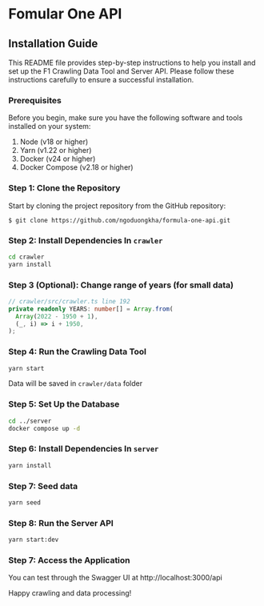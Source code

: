 # Fomular One API

## Installation Guide

This README file provides step-by-step instructions to help you install and set up the F1 Crawling Data Tool and Server API. Please follow these instructions carefully to ensure a successful installation.

### Prerequisites

Before you begin, make sure you have the following software and tools installed on your system:

1. Node (v18 or higher)
2. Yarn (v1.22 or higher)
3. Docker (v24 or higher)
4. Docker Compose (v2.18 or higher)

### Step 1: Clone the Repository

Start by cloning the project repository from the GitHub repository:

```
$ git clone https://github.com/ngoduongkha/formula-one-api.git
```

### Step 2: Install Dependencies In `crawler`

```bash
cd crawler
yarn install
```

### Step 3 (Optional): Change range of years (for small data)

```typescript
// crawler/src/crawler.ts line 192
private readonly YEARS: number[] = Array.from(
  Array(2022 - 1950 + 1),
  (_, i) => i + 1950,
);
```

### Step 4: Run the Crawling Data Tool

```bash
yarn start
```

Data will be saved in `crawler/data` folder

### Step 5: Set Up the Database

```bash
cd ../server
docker compose up -d
```

### Step 6: Install Dependencies In `server`

```bash
yarn install
```


### Step 7: Seed data 

```bash
yarn seed
```

### Step 8: Run the Server API

```bash
yarn start:dev
```

### Step 7: Access the Application

You can test through the Swagger UI at http://localhost:3000/api

Happy crawling and data processing!